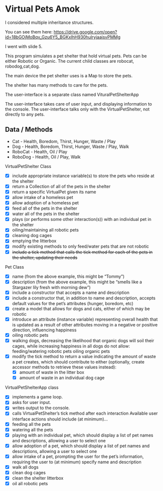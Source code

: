 # Virtual Pets Amok

I considered multiple inheritance structures.  

You can see them here:
https://drive.google.com/open?id=18bGOjMoBqv_Gzu6Y5_BGKxIhH930hulryjaajsvPMMg

I went with slide 5.

This program simulates a pet shelter that hold virtual pets.
Pets can be either Robotic or Organic.  The current child classes are robocat, robodog,cat,dog. 

The main device the pet shelter uses is a Map to store the pets.

The shelter has many methods to care for the pets.

The user-interface is a separate class named VituralPetShelterApp

The user-interface takes care of user input, and displaying information to the console.  The user-interface talks only with the VirtualPetShelter, not directly to any pets.


## Data / Methods
* Cat - Health, Boredom, Thirst, Hunger, Waste / Play
* Dog - Health, Boredom, Thirst, Hunger, Waste / Play, Walk
* RoboCat - Health, Oil  / Play
* RoboDog - Health, Oil / Play, Walk

VirtualPetShelter Class
- [x] include appropriate instance variable(s) to store the pets who reside at the shelter
- [x] return a Collection of all of the pets in the shelter
- [x] return a specific VirtualPet given its name
- [x] allow intake of a homeless pet
- [x] allow adoption of a homeless pet
- [x] feed all of the pets in the shelter
- [x] water all of the pets in the shelter
- [x] plays (or performs some other interaction(s)) with an individual pet in the shelter
- [x] oiling/maintaining all robotic pets
- [x] cleaning dog cages
- [x] emptying the litterbox
- [x] modify existing methods to only feed/water pets that are not robotic
- [x] ~~include a tick method that calls the tick method for each of the pets in the shelter, updating their needs~~

Pet Class
- [x] name (from the above example, this might be “Tommy”)
- [x] description (from the above example, this might be “smells like a Stargazer lily fresh with morning dew”)
- [x] include a constructor that accepts a name and description
- [x] include a constructor that, in addition to name and description, accepts default values for the pet’s attributes (hunger, boredom, etc)
- [x] create a model that allows for dogs and cats, either of which may be robotic
- [x] introduce an attribute (instance variable) representing overall health that is updated as a result of other attributes moving in a negative or positive direction, influencing happiness
- [x] oiling robotic pets
- [x] walking dogs, decreasing the likelihood that organic dogs will soil their cages, while increasing happiness in all dogs
do not allow:
	feeding/watering robotic pets
	oiling organic pets
- [x] modify the tick method to return a value indicating the amount of waste a pet creates, which should contribute to either (optionally, create accessor methods to retrieve these values instead):
	- [x] amount of waste in the litter box
	- [x] amount of waste in an individual dog cage
	
VirtualPetShelterApp class
- [x] implements a game loop.
- [x] asks for user input.
- [x] writes output to the console.
- [x] calls VirtualPetShelter’s tick method after each interaction
	Available user interface actions should include (at minimum)…
- [x] feeding all the pets
- [x] watering all the pets
- [x] playing with an individual pet, which should display a list of pet names and descriptions, allowing a user to select one
- [x] allow adoption of a pet, which should display a list of pet names and descriptions, allowing a user to select one
- [x] allow intake of a pet, prompting the user for the pet’s information, requiring the user to (at minimum) specify name and description
- [x] walk all dogs
- [x] clean dog cages
- [x] clean the shelter litterbox
- [x] oil all robotic pets
